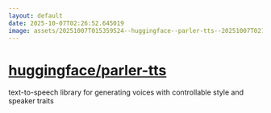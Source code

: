 ```yaml
---
layout: default
date: 2025-10-07T02:26:52.645019
image: assets/20251007T015359524--huggingface--parler-tts--20251007T021045689--cropped.png
---
```


# [huggingface/parler-tts](https://github.com/huggingface/parler-tts)

text-to-speech library for generating voices with controllable style and speaker traits
